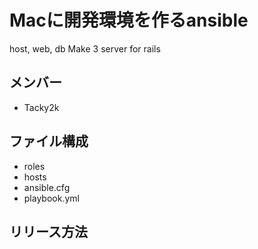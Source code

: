# Macに開発環境を作るansible
host, web, db Make 3 server for rails

## メンバー
* Tacky2k

## ファイル構成
* roles
* hosts
* ansible.cfg
* playbook.yml


## リリース方法
